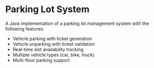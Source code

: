 # Parking Lot System

A Java implementation of a parking lot management system with the following features:
- Vehicle parking with ticket generation
- Vehicle unparking with ticket validation
- Real-time slot availability tracking
- Multiple vehicle types (car, bike, truck)
- Multi-floor parking support
